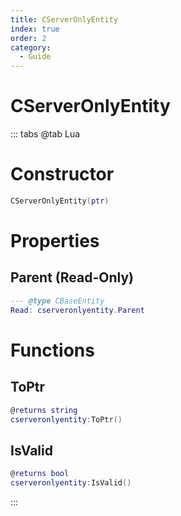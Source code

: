 ```yaml
---
title: CServerOnlyEntity
index: true
order: 2
category:
  - Guide
---
```


# CServerOnlyEntity

::: tabs
@tab Lua
# Constructor
```lua
CServerOnlyEntity(ptr)
```
# Properties
## Parent (Read-Only)
```lua
--- @type CBaseEntity
Read: cserveronlyentity.Parent
```
# Functions
## ToPtr
```lua
@returns string
cserveronlyentity:ToPtr()
```
## IsValid
```lua
@returns bool
cserveronlyentity:IsValid()
```

:::
